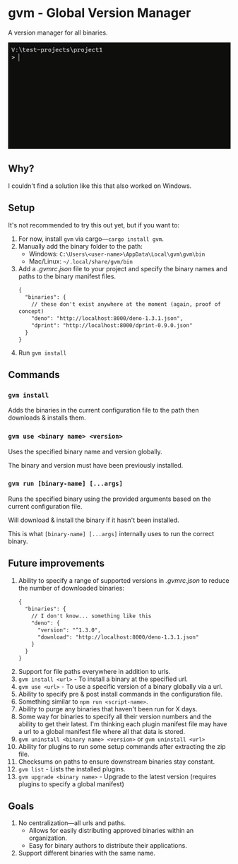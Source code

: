 # gvm - Global Version Manager

A version manager for all binaries.

![Demo using gvm command](demo.gif "Demo using gvm command")

## Why?

I couldn't find a solution like this that also worked on Windows.

## Setup

It's not recommended to try this out yet, but if you want to:

1. For now, install `gvm` via cargo—`cargo install gvm`.
2. Manually add the binary folder to the path:
   * Windows: `C:\Users\<user-name>\AppData\Local\gvm\gvm\bin`
   * Mac/Linux: `~/.local/share/gvm/bin`
3. Add a *.gvmrc.json* file to your project and specify the binary names and paths to the binary manifest files.
   ```jsonc
   {
     "binaries": {
       // these don't exist anywhere at the moment (again, proof of concept)
       "deno": "http://localhost:8000/deno-1.3.1.json",
       "dprint": "http://localhost:8000/dprint-0.9.0.json"
     }
   }
   ```
4. Run `gvm install`

## Commands

### `gvm install`

Adds the binaries in the current configuration file to the path then downloads & installs them.

### `gvm use <binary name> <version>`

Uses the specified binary name and version globally.

The binary and version must have been previously installed.

### `gvm run [binary-name] [...args]`

Runs the specified binary using the provided arguments based on the current configuration file.

Will download & install the binary if it hasn't been installed.

This is what `[binary-name] [...args]` internally uses to run the correct binary.

## Future improvements

1. Ability to specify a range of supported versions in *.gvmrc.json* to reduce the number of downloaded binaries:
   ```jsonc
   {
     "binaries": {
       // I don't know... something like this
       "deno": {
         "version": "^1.3.0",
         "download": "http://localhost:8000/deno-1.3.1.json"
       }
     }
   }
   ```
2. Support for file paths everywhere in addition to urls.
3. `gvm install <url>` - To install a binary at the specified url.
4. `gvm use <url>` - To use a specific version of a binary globally via a url.
5. Ability to specify pre & post install commands in the configuration file.
6. Something similar to `npm run <script-name>`.
7. Ability to purge any binaries that haven't been run for X days.
8. Some way for binaries to specify all their version numbers and the ability to get their latest. I'm thinking each plugin manifest file may have a url to a global manifest file where all that data is stored.
9. `gvm uninstall <binary name> <version>` or `gvm uninstall <url>`
10. Ability for plugins to run some setup commands after extracting the zip file.
11. Checksums on paths to ensure downstream binaries stay constant.
12. `gvm list` - Lists the installed plugins.
13. `gvm upgrade <binary name>` - Upgrade to the latest version (requires plugins to specify a global manifest)

## Goals

1. No centralization—all urls and paths.
   * Allows for easily distributing approved binaries within an organization.
   * Easy for binary authors to distribute their applications.
2. Support different binaries with the same name.
